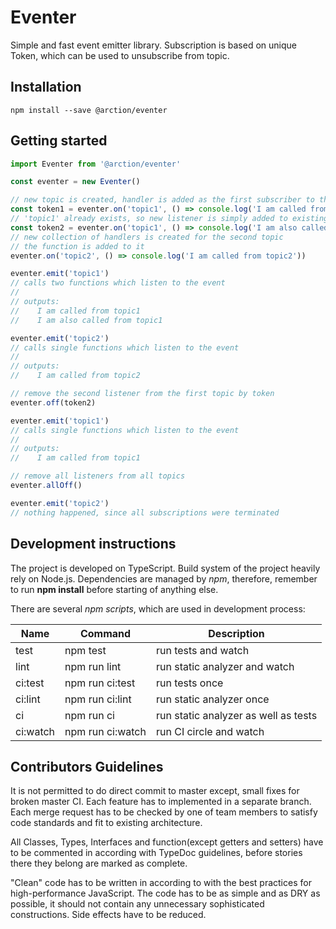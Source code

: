 # Eventer

Simple and fast event emitter library. Subscription is based on unique Token, which can be used to unsubscribe from topic.

## Installation

`npm install --save @arction/eventer`

## Getting started

``` TypeScript
import Eventer from '@arction/eventer'

const eventer = new Eventer()

// new topic is created, handler is added as the first subscriber to the topic
const token1 = eventer.on('topic1', () => console.log('I am called from topic1'))
// 'topic1' already exists, so new listener is simply added to existing collection of handlers
const token2 = eventer.on('topic1', () => console.log('I am also called from topic1'))
// new collection of handlers is created for the second topic
// the function is added to it
eventer.on('topic2', () => console.log('I am called from topic2'))

eventer.emit('topic1')
// calls two functions which listen to the event
//
// outputs:
//    I am called from topic1
//    I am also called from topic1

eventer.emit('topic2')
// calls single functions which listen to the event
//
// outputs:
//    I am called from topic2

// remove the second listener from the first topic by token 
eventer.off(token2)

eventer.emit('topic1')
// calls single functions which listen to the event
//
// outputs:
//    I am called from topic1

// remove all listeners from all topics
eventer.allOff()

eventer.emit('topic2')
// nothing happened, since all subscriptions were terminated
```

## Development instructions

The project is developed on TypeScript. Build system of the project heavily rely on Node.js. Dependencies are managed by *npm*, therefore, remember to run **npm install** before starting of anything else. 

There are several *npm scripts*, which are used in development process:

| Name     | Command          | Description              |
| ---------|------------------|--------------------------|
| test     | npm test         | run tests and watch      |
| lint     | npm run lint     | run static analyzer and watch
| ci:test  | npm run ci:test  | run tests once
| ci:lint  | npm run ci:lint  | run static analyzer once
| ci       | npm run ci       | run static analyzer as well as tests
| ci:watch | npm run ci:watch | run CI circle and watch

## Contributors Guidelines

It is not permitted to do direct commit to master except, small fixes for broken master CI. Each feature has to implemented in a separate branch. Each merge request has to be checked by one of team members to satisfy code standards and fit to existing architecture.

All Classes, Types, Interfaces and function(except getters and setters) have to be commented in according with TypeDoc guidelines, before stories there they belong are marked as complete.

"Clean" code has to be written in according to with the best practices for high-performance JavaScript. The code has to be as simple and as DRY as possible, it should not contain any unnecessary sophisticated constructions. Side effects have to be reduced.
